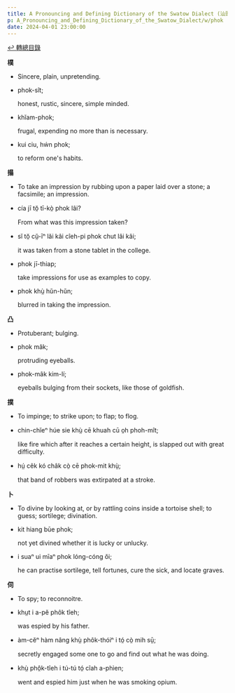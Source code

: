 ```yaml
---
title: A Pronouncing and Defining Dictionary of the Swatow Dialect (汕頭方言音義字典) / phok
p: A_Pronouncing_and_Defining_Dictionary_of_the_Swatow_Dialect/w/phok
date: 2024-04-01 23:00:00
---
```


[↩️ 轉總目錄](/A_Pronouncing_and_Defining_Dictionary_of_the_Swatow_Dialect)


**樸**
- Sincere, plain, unpretending.

- phok-sît;

  honest, rustic, sincere, simple minded.

- khĭam-phok;

  frugal, expending no more than is necessary.

- kui ciu, hẃn phok;

  to reform one's habits.

**搨**
- To take an impression by rubbing upon a paper laid over a stone; a facsimile; an impression.

- cía jī tŏ̤ tī-kò̤ phok lâi?

  From what was this impression taken?

- sĭ tŏ̤ cṳ̆-īⁿ lăi kâi cîeh-pi phok chut lâi kâi;

  it was taken from a stone tablet in the college.

- phok jī-thiap;

  take impressions for use as examples to copy.

- phok khṳ̀ hŭn-hŭn;

  blurred in taking the impression.

**凸**
- Protuberant; bulging.

- phok mâk;

  protruding eyeballs.

- phok-mâk kim-lí;

  eyeballs bulging from their sockets, like those of goldfish.

**撲**
- To impinge; to strike upon; to flap; to flog.

- chin-chĭeⁿ húe sie khṳ̀ cē khuah cū o̤h phoh-mît;

  like fire which after it reaches a certain height, is slapped out with great difficulty.

- hṳ́ cêk kó châk cò̤ cē phok-mit khṳ̀;

  that band of robbers was extirpated at a stroke.

**卜**
- To divine by looking at, or by rattling coins inside a tortoise shell; to guess; sortilege; divination.

- kit hiang būe phok;

  not yet divined whether it is lucky or unlucky.

- i suaⁿ ui mīaⁿ phok lóng-cóng ŏi;

  he can practise sortilege, tell fortunes, cure the sick, and locate graves.

**伺**
- To spy; to reconnoitre.

- khṳt i a-pĕ phôk tîeh;

  was espied by his father.

- àm-cĕⁿ hàm nâng khṳ̀ phôk-thóiⁿ i tó̤ cò̤ mih sṳ̄;

  secretly engaged some one to go and find out what he was doing.

- khṳ̀ phô̤k-tîeh i tú-tú tó̤ cîah a-phìen;

  went and espied him just when he was smoking opium.